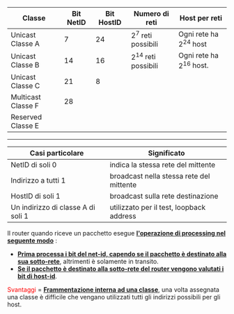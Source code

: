 
| Classe             | Bit NetID | Bit HostID | Numero di reti          | Host per reti               |
| ------------------ | --------- | ---------- | ----------------------- | --------------------------- |
| Unicast Classe A   | 7         | 24         | $2^7$ reti possibili    | Ogni rete ha $2^{24}$ host  |
| Unicast Classe B   | 14        | 16         | $2^{14}$ reti possibili | Ogni rete ha $2^{16}$ host. |
| Unicast Classe C   | 21        | 8          |                         |                             |
| Multicast Classe F | 28        |            |                         |                             |
| Reserved Classe E  |           |            |                         |                             |

---

| Casi particolare                   | Significato                              |
| ---------------------------------- | ---------------------------------------- |
| NetID di soli 0                    | indica la stessa rete del mittente       |
| Indirizzo a tutti 1                | broadcast nella stessa rete del mittente |
| HostID di soli 1                   | broadcast sulla rete destinazione        |
| Un indirizzo di classe A di soli 1 | utilizzato per il test, loopback address |
Il router quando riceve un pacchetto esegue <b><u>l'operazione di processing nel seguente modo</u></b> : 
- <b><u>Prima processa i bit del net-id, capendo se il pacchetto è destinato alla sua sotto-rete</u></b>, altrimenti è solamente in transito. 
- <b><u>Se il pacchetto è destinato alla sotto-rete del router vengono valutati i bit di host-id</u></b>. 

<span style=color:red>Svantaggi</span> = <b><u>Frammentazione interna ad una classe</u></b>, una volta assegnata una classe è difficile che vengano utilizzati tutti gli indirizzi possibili per gli host. 
